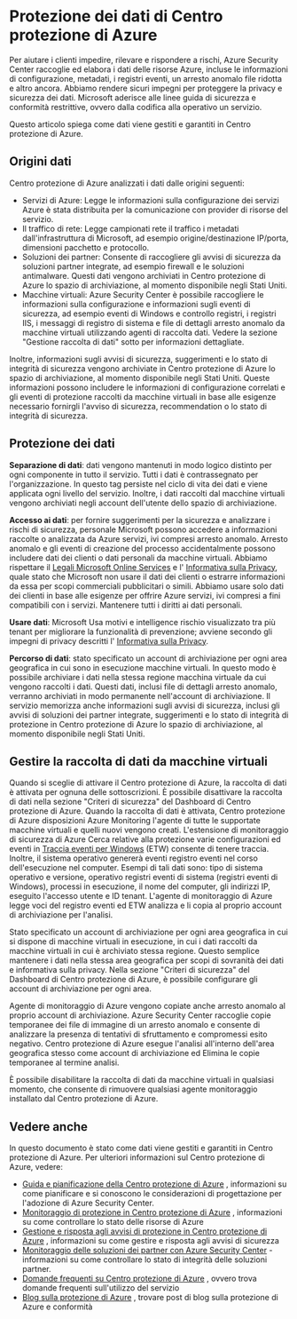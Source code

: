 <properties
   pageTitle="Protezione dei dati di Centro protezione di Azure | Microsoft Azure"
   description="In questo documento spiega come dati sono gestiti e garantiti in Centro protezione di Azure."
   services="security-center"
   documentationCenter="na"
   authors="YuriDio"
   manager="swadhwa"
   editor=""/>

<tags
   ms.service="security-center"
   ms.devlang="na"
   ms.topic="hero-article"
   ms.tgt_pltfrm="na"
   ms.workload="na"
   ms.date="10/25/2016"
   ms.author="yurid"/>

# <a name="azure-security-center-data-security"></a>Protezione dei dati di Centro protezione di Azure
Per aiutare i clienti impedire, rilevare e rispondere a rischi, Azure Security Center raccoglie ed elabora i dati delle risorse Azure, incluse le informazioni di configurazione, metadati, i registri eventi, un arresto anomalo file ridotta e altro ancora. Abbiamo rendere sicuri impegni per proteggere la privacy e sicurezza dei dati. Microsoft aderisce alle linee guida di sicurezza e conformità restrittive, ovvero dalla codifica alla operativo un servizio. 

Questo articolo spiega come dati viene gestiti e garantiti in Centro protezione di Azure.

## <a name="data-sources"></a>Origini dati

Centro protezione di Azure analizzati i dati dalle origini seguenti:

- Servizi di Azure: Legge le informazioni sulla configurazione dei servizi Azure è stata distribuita per la comunicazione con provider di risorse del servizio.
- Il traffico di rete: Legge campionati rete il traffico i metadati dall'infrastruttura di Microsoft, ad esempio origine/destinazione IP/porta, dimensioni pacchetto e protocollo.
- Soluzioni dei partner: Consente di raccogliere gli avvisi di sicurezza da soluzioni partner integrate, ad esempio firewall e le soluzioni antimalware. Questi dati vengono archiviati in Centro protezione di Azure lo spazio di archiviazione, al momento disponibile negli Stati Uniti.
- Macchine virtuali: Azure Security Center è possibile raccogliere le informazioni sulla configurazione e informazioni sugli eventi di sicurezza, ad esempio eventi di Windows e controllo registri, i registri IIS, i messaggi di registro di sistema e file di dettagli arresto anomalo da macchine virtuali utilizzando agenti di raccolta dati. Vedere la sezione "Gestione raccolta di dati" sotto per informazioni dettagliate.  

Inoltre, informazioni sugli avvisi di sicurezza, suggerimenti e lo stato di integrità di sicurezza vengono archiviate in Centro protezione di Azure lo spazio di archiviazione, al momento disponibile negli Stati Uniti. Queste informazioni possono includere le informazioni di configurazione correlati e gli eventi di protezione raccolti da macchine virtuali in base alle esigenze necessario fornirgli l'avviso di sicurezza, recommendation o lo stato di integrità di sicurezza.

## <a name="data-protection"></a>Protezione dei dati

**Separazione di dati**: dati vengono mantenuti in modo logico distinto per ogni componente in tutto il servizio. Tutti i dati è contrassegnato per l'organizzazione. In questo tag persiste nel ciclo di vita dei dati e viene applicata ogni livello del servizio. Inoltre, i dati raccolti dal macchine virtuali vengono archiviati negli account dell'utente dello spazio di archiviazione.

**Accesso ai dati**: per fornire suggerimenti per la sicurezza e analizzare i rischi di sicurezza, personale Microsoft possono accedere a informazioni raccolte o analizzata da Azure servizi, ivi compresi arresto anomalo. Arresto anomalo e gli eventi di creazione del processo accidentalmente possono includere dati dei clienti o dati personali da macchine virtuali. Abbiamo rispettare il [Legali Microsoft Online Services](http://www.microsoftvolumelicensing.com/DocumentSearch.aspx?Mode=3&DocumentTypeId=31) e l' [Informativa sulla Privacy](https://www.microsoft.com/privacystatement/en-us/OnlineServices/Default.aspx), quale stato che Microsoft non usare il dati dei clienti o estrarre informazioni da essa per scopi commerciali pubblicitari o simili. Abbiamo usare solo dati dei clienti in base alle esigenze per offrire Azure servizi, ivi compresi a fini compatibili con i servizi. Mantenere tutti i diritti ai dati personali.

**Usare dati**: Microsoft Usa motivi e intelligence rischio visualizzato tra più tenant per migliorare la funzionalità di prevenzione; avviene secondo gli impegni di privacy descritti l' [Informativa sulla Privacy](https://www.microsoft.com/privacystatement/en-us/OnlineServices/Default.aspx).

**Percorso di dati**: stato specificato un account di archiviazione per ogni area geografica in cui sono in esecuzione macchine virtuali. In questo modo è possibile archiviare i dati nella stessa regione macchina virtuale da cui vengono raccolti i dati. Questi dati, inclusi file di dettagli arresto anomalo, verranno archiviati in modo permanente nell'account di archiviazione. Il servizio memorizza anche informazioni sugli avvisi di sicurezza, inclusi gli avvisi di soluzioni dei partner integrate, suggerimenti e lo stato di integrità di protezione in Centro protezione di Azure lo spazio di archiviazione, al momento disponibile negli Stati Uniti.

## <a name="managing-data-collection-from-virtual-machines"></a>Gestire la raccolta di dati da macchine virtuali

Quando si sceglie di attivare il Centro protezione di Azure, la raccolta di dati è attivata per ognuna delle sottoscrizioni. È possibile disattivare la raccolta di dati nella sezione "Criteri di sicurezza" del Dashboard di Centro protezione di Azure. Quando la raccolta di dati è attivata, Centro protezione di Azure disposizioni Azure Monitoring l'agente di tutte le supportate macchine virtuali e quelli nuovi vengono creati. L'estensione di monitoraggio di sicurezza di Azure Cerca relative alla protezione varie configurazioni ed eventi in [Traccia eventi per Windows](https://msdn.microsoft.com/library/windows/desktop/bb968803.aspx) (ETW) consente di tenere traccia. Inoltre, il sistema operativo genererà eventi registro eventi nel corso dell'esecuzione nel computer. Esempi di tali dati sono: tipo di sistema operativo e versione, operativo registri eventi di sistema (registri eventi di Windows), processi in esecuzione, il nome del computer, gli indirizzi IP, eseguito l'accesso utente e ID tenant. L'agente di monitoraggio di Azure legge voci del registro eventi ed ETW analizza e li copia al proprio account di archiviazione per l'analisi. 

Stato specificato un account di archiviazione per ogni area geografica in cui si dispone di macchine virtuali in esecuzione, in cui i dati raccolti da macchine virtuali in cui è archiviato stessa regione. Questo semplice mantenere i dati nella stessa area geografica per scopi di sovranità dei dati e informativa sulla privacy. Nella sezione "Criteri di sicurezza" del Dashboard di Centro protezione di Azure, è possibile configurare gli account di archiviazione per ogni area.

Agente di monitoraggio di Azure vengono copiate anche arresto anomalo al proprio account di archiviazione.  Azure Security Center raccoglie copie temporanee dei file di immagine di un arresto anomalo e consente di analizzare la presenza di tentativi di sfruttamento e compromessi esito negativo.  Centro protezione di Azure esegue l'analisi all'interno dell'area geografica stesso come account di archiviazione ed Elimina le copie temporanee al termine analisi.

È possibile disabilitare la raccolta di dati da macchine virtuali in qualsiasi momento, che consente di rimuovere qualsiasi agente monitoraggio installato dal Centro protezione di Azure.


## <a name="see-also"></a>Vedere anche

In questo documento è stato come dati viene gestiti e garantiti in Centro protezione di Azure. Per ulteriori informazioni sul Centro protezione di Azure, vedere:

- [Guida e pianificazione della Centro protezione di Azure](security-center-planning-and-operations-guide.md) , informazioni su come pianificare e si conoscono le considerazioni di progettazione per l'adozione di Azure Security Center.
- [Monitoraggio di protezione in Centro protezione di Azure](security-center-monitoring.md) , informazioni su come controllare lo stato delle risorse di Azure
- [Gestione e risposta agli avvisi di protezione in Centro protezione di Azure](security-center-managing-and-responding-alerts.md) , informazioni su come gestire e risposta agli avvisi di sicurezza
- [Monitoraggio delle soluzioni dei partner con Azure Security Center](security-center-partner-solutions.md) -informazioni su come controllare lo stato di integrità delle soluzioni partner.
- [Domande frequenti su Centro protezione di Azure](security-center-faq.md) , ovvero trova domande frequenti sull'utilizzo del servizio
- [Blog sulla protezione di Azure](http://blogs.msdn.com/b/azuresecurity/) , trovare post di blog sulla protezione di Azure e conformità
